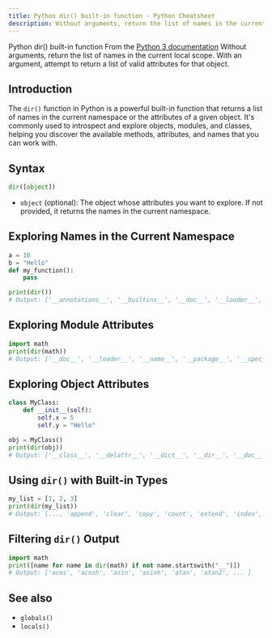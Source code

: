 ```yaml
---
title: Python dir() built-in function - Python Cheatsheet
description: Without arguments, return the list of names in the current local scope. With an argument, attempt to return a list of valid attributes for that object.
---
```


<base-title :title="frontmatter.title" :description="frontmatter.description">
Python dir() built-in function
</base-title>

<base-disclaimer>
  <base-disclaimer-title>
    From the <a target="_blank" href="https://docs.python.org/3/library/functions.html#dir">Python 3 documentation</a>
  </base-disclaimer-title>
  <base-disclaimer-content>
   Without arguments, return the list of names in the current local scope. With an argument, attempt to return a list of valid attributes for that object.
  </base-disclaimer-content>
</base-disclaimer>

## Introduction

The `dir()` function in Python is a powerful built-in function that returns a list of names in the current namespace or the attributes of a given object. It's commonly used to introspect and explore objects, modules, and classes, helping you discover the available methods, attributes, and names that you can work with.

## Syntax

```python
dir([object])
```

- `object` (optional): The object whose attributes you want to explore. If not provided, it returns the names in the current namespace.

## Exploring Names in the Current Namespace
```python
a = 10
b = "Hello"
def my_function():
    pass

print(dir())
# Output: ['__annotations__', '__builtins__', '__doc__', '__loader__', '__name__', '__package__', '__spec__', 'a', 'b', 'my_function']
```

## Exploring Module Attributes
```python
import math
print(dir(math))
# Output: ['__doc__', '__loader__', '__name__', '__package__', '__spec__', 'acos', 'acosh', 'asin', ... ]
```

## Exploring Object Attributes
```python
class MyClass:
    def __init__(self):
        self.x = 5
        self.y = "Hello"

obj = MyClass()
print(dir(obj))
# Output: ['__class__', '__delattr__', '__dict__', '__dir__', '__doc__', '__eq__', '__format__', ... 'x', 'y']
```

## Using `dir()` with Built-in Types
```python
my_list = [1, 2, 3]
print(dir(my_list))
# Output: [..., 'append', 'clear', 'copy', 'count', 'extend', 'index', 'insert', 'pop', 'remove', 'reverse', 'sort']
```

## Filtering `dir()` Output
```python
import math
print([name for name in dir(math) if not name.startswith("__")])
# Output: ['acos', 'acosh', 'asin', 'asinh', 'atan', 'atan2', ... ]
```

## See also

- <router-link to="/builtin/globals">`globals()`</router-link>
- <router-link to="/builtin/locals">`locals()`</router-link>
